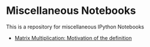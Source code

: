# Miscellaneous Notebooks

This is a repository for miscellaneous IPython Notebooks

* [Matrix Multiplication: Motivation of the definition](http://nbviewer.ipython.org/github/kellhus/ipy-notebooks/blob/master/matrix-multiplication.ipynb)
